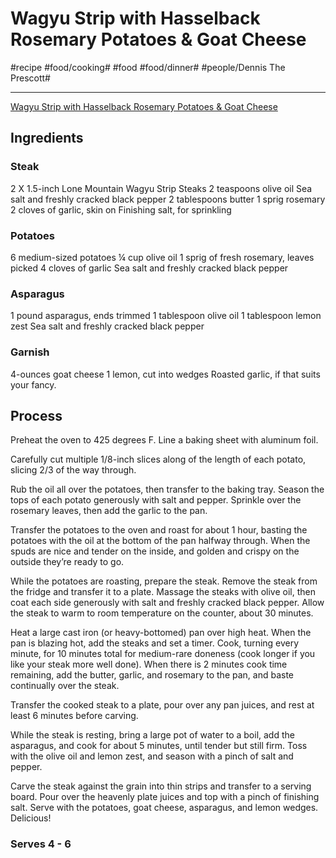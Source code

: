 # Wagyu Strip with Hasselback Rosemary Potatoes & Goat Cheese
#recipe #food/cooking# #food #food/dinner# #people/Dennis The Prescott# 
- - - -
[Wagyu Strip with Hasselback Rosemary Potatoes & Goat Cheese](https://dennistheprescott.com/2017/10/23/wagyu-striploin-with-hasselback-rosemary-sweet-potatoes-goat-cheese/)

## Ingredients
### Steak
2 X 1.5-inch Lone Mountain Wagyu Strip Steaks
2 teaspoons olive oil
Sea salt and freshly cracked black pepper
2 tablespoons butter
1 sprig rosemary
2 cloves of garlic, skin on
Finishing salt, for sprinkling

### Potatoes
6 medium-sized potatoes
¼ cup olive oil
1 sprig of fresh rosemary, leaves picked
4 cloves of garlic
Sea salt and freshly cracked black pepper

### Asparagus
1 pound asparagus, ends trimmed
1 tablespoon olive oil
1 tablespoon lemon zest
Sea salt and freshly cracked black pepper

### Garnish
4-ounces goat cheese
1 lemon, cut into wedges
Roasted garlic, if that suits your fancy.

## Process
Preheat the oven to 425 degrees F. Line a baking sheet with aluminum foil.

Carefully cut multiple 1/8-inch slices along of the length of each potato, slicing 2/3 of the way through.

Rub the oil all over the potatoes, then transfer to the baking tray. Season the tops of each potato generously with salt and pepper. Sprinkle over the rosemary leaves, then add the garlic to the pan.

Transfer the potatoes to the oven and roast for about 1 hour, basting the potatoes with the oil at the bottom of the pan halfway through. When the spuds are nice and tender on the inside, and golden and crispy on the outside they’re ready to go.

While the potatoes are roasting, prepare the steak. Remove the steak from the fridge and transfer it to a plate. Massage the steaks with olive oil, then coat each side generously with salt and freshly cracked black pepper. Allow the steak to warm to room temperature on the counter, about 30 minutes.

Heat a large cast iron (or heavy-bottomed) pan over high heat. When the pan is blazing hot, add the steaks and set a timer. Cook, turning every minute, for 10 minutes total for medium-rare doneness (cook longer if you like your steak more well done). When there is 2 minutes cook time remaining, add the butter, garlic, and rosemary to the pan, and baste continually over the steak.

Transfer the cooked steak to a plate, pour over any pan juices, and rest at least 6 minutes before carving.

While the steak is resting, bring a large pot of water to a boil, add the asparagus, and cook for about 5 minutes, until tender but still firm. Toss with the olive oil and lemon zest, and season with a pinch of salt and pepper.

Carve the steak against the grain into thin strips and transfer to a serving board. Pour over the heavenly plate juices and top with a pinch of finishing salt. Serve with the potatoes, goat cheese, asparagus, and lemon wedges. Delicious!

### Serves 4 - 6